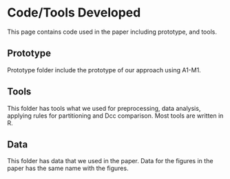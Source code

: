 # Code/Tools Developed 

This page contains code used in the paper including prototype, and tools.

## Prototype

Prototype folder include the prototype of our approach using A1-M1.

## Tools

This folder has tools what we used for preprocessing, data analysis, applying rules for partitioning and Dcc comparison.
Most tools are written in R.

## Data

This folder has data that we used in the paper. Data for the figures in the paper has the same name with the figures.

